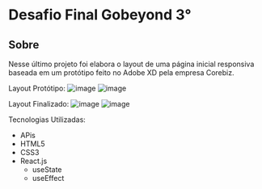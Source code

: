 # Desafio Final Gobeyond 3°

## Sobre

Nesse último projeto foi elabora o layout de uma página inicial responsiva baseada em um protótipo feito no Adobe XD pela empresa Corebiz.

Layout Protótipo:
![image](https://user-images.githubusercontent.com/62728505/134786507-39e233e0-0edf-4bf6-a87d-cd903bedf573.png)
![image](https://user-images.githubusercontent.com/62728505/134786517-61a85dbb-6d67-45e1-a82b-0c19815f42fd.png)

Layout Finalizado:
![image](https://user-images.githubusercontent.com/62728505/134786558-18312c9c-4c33-4932-bcc0-574ccb479a21.png)
![image](https://user-images.githubusercontent.com/62728505/134786569-74b2a26c-8f29-4cdf-83fa-bb01a7450692.png)


Tecnologias Utilizadas:
 - APis
 - HTML5
 - CSS3
 - React.js
   - useState
   - useEffect

